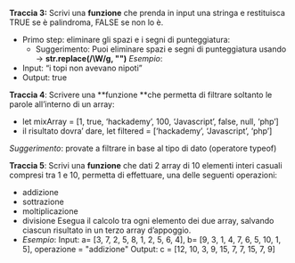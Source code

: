 
**Traccia 3:**
Scrivi una **funzione** che prenda in input una stringa e restituisca TRUE se è palindroma, FALSE se non lo è.
- Primo step: eliminare gli spazi e i segni di punteggiatura:
   - Suggerimento: Puoi eliminare spazi e segni di punteggiatura usando → **str.replace(/\W/g, "")**
*Esempio*:
- Input: “i topi non avevano nipoti”
- Output: true

**Traccia 4**: 
Scrivere una **funzione **che permetta di filtrare soltanto le parole all’interno di un array:
- let mixArray = [1, true, ‘hackademy’, 100, ‘Javascript’, false, null, ‘php’]
- il risultato dovra’ dare, let filtered = [‘hackademy’, ‘Javascript’, ‘php’]

*Suggerimento*: provate a filtrare in base al tipo di dato (operatore typeof)

**Traccia 5**:
 Scrivi una **funzione** che dati 2 array di 10 elementi interi casuali compresi tra 1 e 10, permetta di effettuare, una delle seguenti operazioni: 
- addizione
- sottrazione 
- moltiplicazione 
- divisione
 Esegua il calcolo tra ogni elemento dei due array, salvando ciascun risultato in un terzo array d’appoggio.
- *Esempio*: Input: a= [3, 7, 2, 5, 8, 1, 2, 5, 6, 4], b= [9, 3, 1, 4, 7, 6, 5, 10, 1, 5], operazione = "addizione" Output: c = [12, 10, 3, 9, 15, 7, 7, 15, 7, 9]
